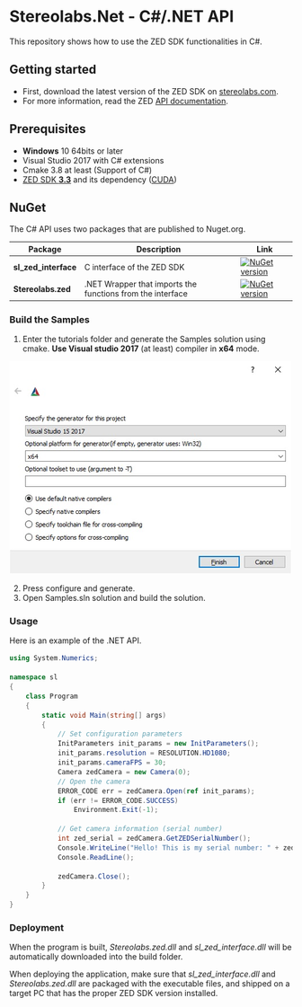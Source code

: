 # Stereolabs.Net - C#/.NET API 

This repository shows how to use the ZED SDK functionalities in C#.

## Getting started

- First, download the latest version of the ZED SDK on [stereolabs.com](https://www.stereolabs.com/developers/release/).
- For more information, read the ZED [API documentation](https://www.stereolabs.com/docs/api/index.html).

## Prerequisites

- **Windows** 10 64bits or later
- Visual Studio 2017 with C# extensions
- Cmake 3.8 at least (Support of C#)
- [ZED SDK **3.3**](https://www.stereolabs.com/developers/release/) and its dependency ([CUDA](https://developer.nvidia.com/cuda-downloads))

## NuGet

The C# API uses two packages that are published to Nuget.org.

| Package | Description | Link |
|---------|-------------|------|
|**sl_zed_interface**| C interface of the ZED SDK | [![NuGet version](https://badge.fury.io/nu/sl_zed_interface.svg)](https://badge.fury.io/nu/sl_zed_interface) |
|**Stereolabs.zed**| .NET Wrapper that imports the functions from the interface | [![NuGet version](https://badge.fury.io/nu/Stereolabs.zed.svg)](https://badge.fury.io/nu/Stereolabs.zed) |

### Build the Samples

1. Enter the tutorials folder and generate the Samples solution using cmake.
**Use Visual studio 2017** (at least) compiler in **x64** mode.

![Cmake](./Documentation/img/cmake_settings.jpg)

2. Press configure and generate.
3. Open Samples.sln solution and build the solution.

### Usage

Here is an example of the .NET API.
```C#
using System.Numerics;

namespace sl
{
    class Program
    {
        static void Main(string[] args)
        {
            // Set configuration parameters
            InitParameters init_params = new InitParameters();
            init_params.resolution = RESOLUTION.HD1080;
            init_params.cameraFPS = 30;
            Camera zedCamera = new Camera(0);
            // Open the camera
            ERROR_CODE err = zedCamera.Open(ref init_params);
            if (err != ERROR_CODE.SUCCESS)
                Environment.Exit(-1);

            // Get camera information (serial number)
            int zed_serial = zedCamera.GetZEDSerialNumber();
            Console.WriteLine("Hello! This is my serial number: " + zed_serial);
            Console.ReadLine();

            zedCamera.Close();
        }
    }
}
```

### Deployment

When the program is built, *Stereolabs.zed.dll* and *sl_zed_interface.dll* will be automatically downloaded into the build folder.

When deploying the application, make sure that *sl_zed_interface.dll* and *Stereolabs.zed.dll* are packaged with the executable files, and shipped on a target PC that has the proper ZED SDK version installed.

